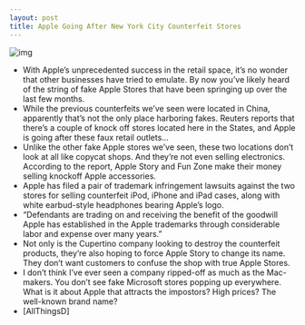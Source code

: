 ```yaml
---
layout: post
title: Apple Going After New York City Counterfeit Stores
---
```

![img](http://media.idownloadblog.com/wp-content/uploads/2011/08/Apple-Story.png)
* With Apple’s unprecedented success in the retail space, it’s no wonder that other businesses have tried to emulate. By now you’ve likely heard of the string of fake Apple Stores that have been springing up over the last few months.
* While the previous counterfeits we’ve seen were located in China, apparently that’s not the only place harboring fakes. Reuters reports that there’s a couple of knock off stores located here in the States, and Apple is going after these faux retail outlets…
* Unlike the other fake Apple stores we’ve seen, these two locations don’t look at all like copycat shops. And they’re not even selling electronics. According to the report, Apple Story and Fun Zone make their money selling knockoff Apple accessories.
* Apple has filed a pair of trademark infringement lawsuits against the two stores for selling counterfeit iPod, iPhone and iPad cases, along with white earbud-style headphones bearing Apple’s logo.
* “Defendants are trading on and receiving the benefit of the goodwill Apple has established in the Apple trademarks through considerable labor and expense over many years.”
* Not only is the Cupertino company looking to destroy the counterfeit products, they’re also hoping to force Apple Story to change its name. They don’t want customers to confuse the shop with true Apple Stores.
* I don’t think I’ve ever seen a company ripped-off as much as the Mac-makers. You don’t see fake Microsoft stores popping up everywhere. What is it about Apple that attracts the impostors? High prices? The well-known brand name?
* [AllThingsD]

